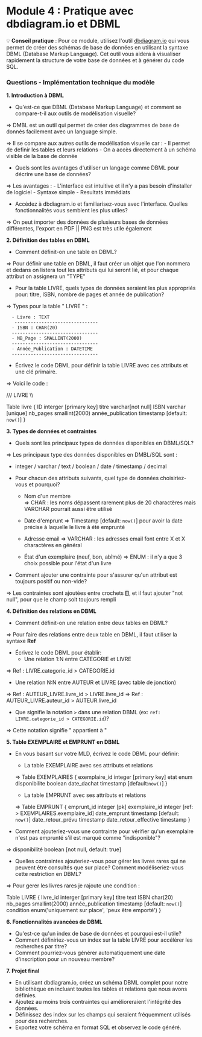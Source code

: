 # Module 4 : Pratique avec dbdiagram.io et DBML

💡 **Conseil pratique** : Pour ce module, utilisez l'outil [dbdiagram.io](http://dbdiagram.io) qui vous permet de créer des schémas de base de données en utilisant la syntaxe DBML (Database Markup Language). Cet outil vous aidera à visualiser rapidement la structure de votre base de données et à générer du code SQL.

### Questions - Implémentation technique du modèle

**1. Introduction à DBML**

- Qu'est-ce que DBML (Database Markup Language) et comment se compare-t-il aux outils de modélisation visuelle?

=> DMBL est un outil qui permet de créer des diagrammes de base de donnés facilement avec un language simple.

=> Il se compare aux autres outils de modélisation visuelle car : - Il permet de definir les tables et leurs relations - On a accès directement à un schéma visible de la base de donnée

- Quels sont les avantages d'utiliser un langage comme DBML pour décrire une base de données?

=> Les avantages : - L'interface est intuitive et il n'y a pas besoin d'installer de logiciel - Syntaxe simple - Resultats immédiats

- Accédez à dbdiagram.io et familiarisez-vous avec l'interface. Quelles fonctionnalités vous semblent les plus utiles?

=> On peut importer des données de plusieurs bases de données différentes,
l'export en PDF || PNG est très utile également

**2. Définition des tables en DBML**

- Comment définit-on une table en DBML?

=> Pour définir une table en DBML, il faut créer un objet que l'on nommera et dedans on listera tout les attributs qui lui seront lié, et
pour chaque attribut on assignera un "TYPE"

- Pour la table LIVRE, quels types de données seraient les plus appropriés pour: titre, ISBN, nombre de pages et année de publication?

=> Types pour la table " LIVRE " :

      - Livre : TEXT
       -------------------------------
      - ISBN : CHAR(20)
      --------------------------------
      - NB_Page : SMALLINT(2000)
      --------------------------------
      - Année_Publication : DATETIME
      --------------------------------

- Écrivez le code DBML pour définir la table LIVRE avec ces attributs et une clé primaire.

=> Voici le code :

/// LIVRE \\\

Table livre {
ID interger [primary key]
titre varchar[not null]
ISBN varchar [unique]
nb_pages smallint(2000)
année_publication timestamp [default: `now()`]
}

**3. Types de données et contraintes**

- Quels sont les principaux types de données disponibles en DBML/SQL?

=> Les principaux type des données disponibles en DMBL/SQL sont :

- integer / varchar / text / boolean / date / timestamp / decimal

- Pour chacun des attributs suivants, quel type de données choisiriez-vous et pourquoi?

  - Nom d'un membre  
     => CHAR : les noms dépassent rarement plus de 20 charactères mais VARCHAR pourrait aussi être utilisé

  - Date d'emprunt
    => Timestamp [default: `now()`] pour avoir la date précise à laquelle le livre à été emprunté

  - Adresse email
    => VARCHAR : les adresses email font entre X et X charactères en général

  - État d'un exemplaire (neuf, bon, abîmé)
    => ENUM : il n'y a que 3 choix possible pour l'état d'un livre

- Comment ajouter une contrainte pour s'assurer qu'un attribut est toujours positif ou non-vide?

=> Les contraintes sont ajoutées entre crochets **[]**, et il faut ajouter "not null", pour que le champ soit toujours rempli

**4. Définition des relations en DBML**

- Comment définit-on une relation entre deux tables en DBML?

=> Pour faire des relations entre deux table en DBML, il faut utiliser la syntaxe **Ref**

- Écrivez le code DBML pour établir:
  - Une relation 1:N entre CATEGORIE et LIVRE

=> Ref : LIVRE.categorie_id > CATEGORIE.id

- Une relation N:N entre AUTEUR et LIVRE (avec table de jonction)

=> Ref : AUTEUR_LIVRE.livre_id > LIVRE.livre_id
=> Ref : AUTEUR_LIVRE.auteur_id > AUTEUR.livre_id

- Que signifie la notation `>` dans une relation DBML (ex: `ref: LIVRE.categorie_id > CATEGORIE.id`)?

=> Cette notation signifie " appartient à "

**5. Table EXEMPLAIRE et EMPRUNT en DBML**

- En vous basant sur votre MLD, écrivez le code DBML pour définir:

  - La table EXEMPLAIRE avec ses attributs et relations

  => Table EXEMPLAIRES {
  exemplaire_id integer [primary key]
  etat enum
  disponibilite boolean
  date_dachat timestamp [default:`now()`]
  }

  - La table EMPRUNT avec ses attributs et relations

  => Table EMPRUNT {
  emprunt_id integer [pk]
  exemplaire_id integer [ref: > EXEMPLAIRES.exemplaire_id]
  date_emprunt timestamp [default: `now()`]
  date_retour_prévu timestamp
  date_retour_effective timestamp
  }

- Comment ajouteriez-vous une contrainte pour vérifier qu'un exemplaire n'est pas emprunté s'il est marqué comme "indisponible"?

=> disponibilité boolean [not null, default: true]

- Quelles contraintes ajouteriez-vous pour gérer les livres rares qui ne peuvent être consultés que sur place? Comment modéliseriez-vous cette restriction en DBML?

=> Pour gerer les livres rares je rajoute une condition :

Table LIVRE {
livre_id interger [primary key]
titre text
ISBN char(20)
nb_pages smallint(2000)
année_publication timestamp [default: `now()`]
condition enum('uniquement sur place', 'peux être emporté')
}

**6. Fonctionnalités avancées de DBML**

- Qu'est-ce qu'un index de base de données et pourquoi est-il utile?
- Comment définiriez-vous un index sur la table LIVRE pour accélérer les recherches par titre?
- Comment pourriez-vous générer automatiquement une date d'inscription pour un nouveau membre?

**7. Projet final**

- En utilisant dbdiagram.io, créez un schéma DBML complet pour notre bibliothèque en incluant toutes les tables et relations que nous avons définies.
- Ajoutez au moins trois contraintes qui amélioreraient l'intégrité des données.
- Définissez des index sur les champs qui seraient fréquemment utilisés pour des recherches.
- Exportez votre schéma en format SQL et observez le code généré.
